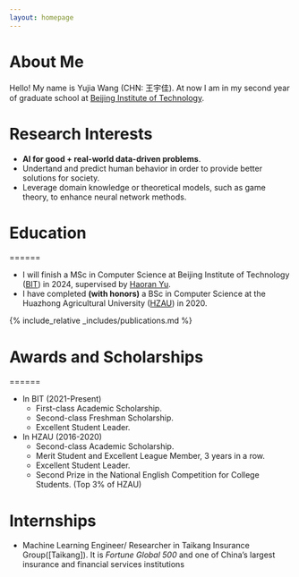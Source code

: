 ```yaml
---
layout: homepage
---
```


# About Me

Hello! My name is Yujia Wang (CHN: 王宇佳). At now I am in my second year of graduate school at [Beijing Institute of Technology](https://english.bit.edu.cn/).  

# Research Interests

- **AI for good + real-world data-driven problems**.
- Undertand and predict human behavior in order to provide better solutions for society.
- Leverage domain knowledge or theoretical models, such as game theory, to enhance neural network methods.

# Education
======
- I will finish a MSc in Computer Science at Beijing Institute of Technology ([BIT](https://english.bit.edu.cn/)) in 2024, supervised by <a href = "https://scholar.google.com/citations?hl=en&user=-vZRFXgAAAAJ">Haoran Yu</a>.
- I have completed **(with honors)** a BSc in Computer Science at the Huazhong Agricultural University ([HZAU](http://www.hzau.edu.cn/en/HOME.htm)) in 2020. 

{% include_relative _includes/publications.md %}

# Awards and Scholarships 
======
- In BIT (2021-Present)
  - First-class Academic Scholarship.
  - Second-class Freshman Scholarship.
  - Excellent Student Leader.
- In HZAU (2016-2020)
  - Second-class Academic Scholarship.
  - Merit Student and Excellent League Member, 3 years in a row. 
  - Excellent Student Leader.
  - Second Prize in the National English Competition for College Students. (Top 3% of HZAU)


# Internships
- Machine Learning Engineer/ Researcher in Taikang Insurance Group([Taikang]). It is *Fortune Global 500* and one of China’s largest insurance and financial services institutions
<!-- {% include_relative _includes/services.md %} -->

